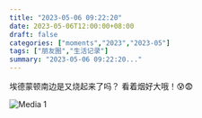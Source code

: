 ```yaml
---
title: "2023-05-06 09:22:20"
date: 2023-05-06T12:00:00+08:00
draft: false
categories: ["moments","2023","2023-05"]
tags: ["朋友圈","生活记录"]
summary: "2023-05-06 09:22:20..."
---
```


埃德蒙顿南边是又烧起来了吗？
​看着烟好大哦！😰😨

![Media 1](/Moments/photos/2023-05-06/202305060922200.jpg)

